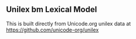 Unilex bm Lexical Model
----------------------

This is built directly from Unicode.org unilex data at
https://github.com/unicode-org/unilex
